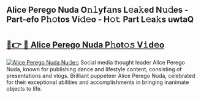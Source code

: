 ## Alice Perego Nuda O𝚗𝚕yf𝚊ns L𝚎a𝚔ed N𝚞𝚍es - Part-efo P𝚑𝚘tos Vi𝚍𝚎o - H𝚘𝚝 Part L𝚎a𝚔s uwtaQ

# <h2><a href="http://kfem5c.oniu.top/?m=Alice+Perego+Nuda">🔗👉 🔴 Alice Perego Nuda P𝚑ot𝚘𝚜 V𝚒d𝚎o</a></h2>

[![Alice Perego Nuda Nu𝚍e𝚜](https://i.imgur.com/0qMVB7G.gif)](http://kfem5c.oniu.top/?m=Alice+Perego+Nuda)
Social media thought leader Alice Perego Nuda, known for publishing dance and lifestyle content, consisting of presentations and vlogs. Brilliant puppeteer Alice Perego Nuda, celebrated for their exceptional abilities and accomplishments in bringing inanimate objects to life.  
